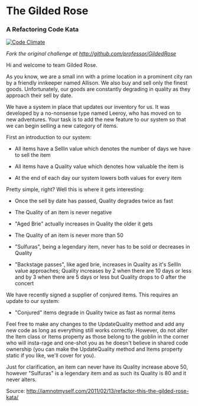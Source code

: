 The Gilded Rose
==========

### A Refactoring Code Kata

[![Code Climate](https://codeclimate.com/github/roguerb/GildedRose.png)](https://codeclimate.com/github/roguerb/GildedRose)

_Fork the original challenge at http://github.com/professor/GildedRose_

Hi and welcome to team Gilded Rose.

As you know, we are a small inn with a prime location in a prominent city ran
by a friendly innkeeper named Allison.  We also buy and sell only the finest
goods. Unfortunately, our goods are constantly degrading in quality as they
approach their sell by date.

We have a system in place that updates our inventory for us. It was developed
by a no-nonsense type named Leeroy, who has moved on to new adventures. Your
task is to add the new feature to our system so that we can begin selling a
new category of items.

First an introduction to our system:

  - All items have a SellIn value which denotes the number of days we have to
    sell the item

  - All items have a Quality value which denotes how valuable the item is

  - At the end of each day our system lowers both values for every item

Pretty simple, right? Well this is where it gets interesting:

  - Once the sell by date has passed, Quality degrades twice as fast

  - The Quality of an item is never negative

  - "Aged Brie" actually increases in Quality the older it gets

  - The Quality of an item is never more than 50

  - "Sulfuras", being a legendary item, never has to be sold or decreases in
    Quality

  - "Backstage passes", like aged brie, increases in Quality as it's SellIn
    value approaches; Quality increases by 2 when there are 10 days or less
    and by 3 when there are 5 days or less but Quality drops to 0 after the
    concert

We have recently signed a supplier of conjured items. This requires an update
to our system:

  - "Conjured" items degrade in Quality twice as fast as normal items

Feel free to make any changes to the UpdateQuality method and add any new code
as long as everything still works correctly. However, do not alter the Item
class or Items property as those belong to the goblin in the corner who will
insta-rage and one-shot you as he doesn't believe in shared code ownership
(you can make the UpdateQuality method and Items property static if you like,
we'll cover for you).

Just for clarification, an item can never have its Quality increase above 50,
however "Sulfuras" is a legendary item and as such its Quality is 80 and it
never alters.

Source: <http://iamnotmyself.com/2011/02/13/refactor-this-the-gilded-rose-kata/>
